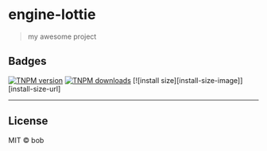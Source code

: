 # engine-lottie

> my awesome project

## Badges

[![TNPM version][tnpm-image]][tnpm-url]
[![TNPM downloads][tnpm-downloads-image]][tnpm-url]
[![install size][install-size-image]][install-size-url]

[tnpm-image]: https://npm.alibaba-inc.com/badge/v/engine-lottie.svg
[tnpm-url]: https://npm.alibaba-inc.com/package/engine-lottie
[tnpm-downloads-image]: https://npm.alibaba-inc.com/badge/d/engine-lottie.svg

--------------------

## License

MIT &copy; bob
